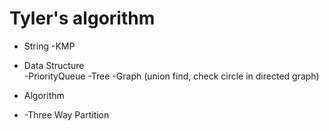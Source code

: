 # Tyler's algorithm

* String
    -KMP

* Data Structure    
    -PriorityQueue
    -Tree 
    -Graph (union find, check circle in directed graph)

* Algorithm
*   -Three Way Partition
